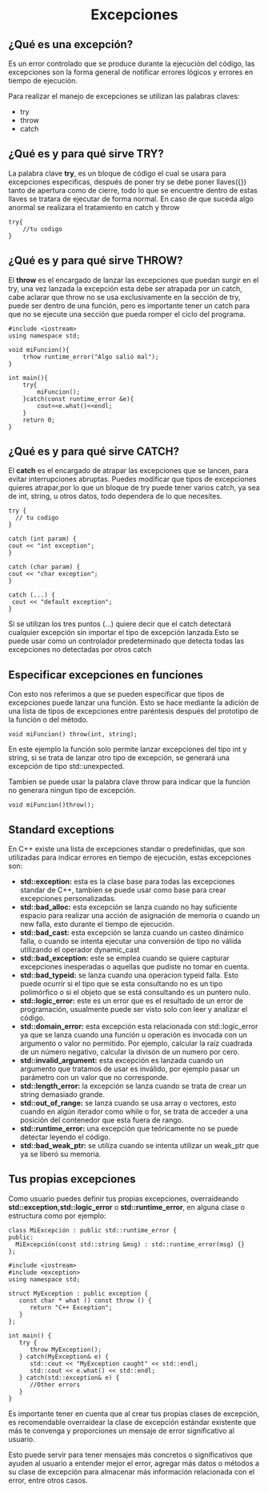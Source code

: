 # <center> Excepciones </center>

## ¿Qué es una excepción?

Es un error controlado que se produce durante la ejecución del código, las excepciones son la forma general de notificar errores lógicos y errores en tiempo de ejecución.

Para realizar el manejo de excepciones se utilizan las palabras claves:

- try
- throw
- catch

## ¿Qué es y para qué sirve TRY?

La palabra clave **try**, es un bloque de código el cual se usara para excepciones especificas, después de poner try se debe poner llaves({}) tanto de apertura como de cierre, todo lo que se encuentre dentro de estas llaves se tratara de ejecutar de forma normal. En caso de que suceda algo anormal se realizara el tratamiento en catch y throw

```
try{
    //tu codigo
}
```

## ¿Qué es y para qué sirve THROW?

El **throw** es el encargado de lanzar las excepciones que puedan surgir en el try, una vez lanzada la excepción esta debe ser atrapada por un catch, cabe aclarar que throw no se usa exclusivamente en la sección de try, puede ser dentro de una función, pero es importante tener un catch para que no se ejecute una sección que pueda romper el ciclo del programa.

```
#include <iostream>
using namespace std;

void miFuncion(){
    trhow runtime_error("Algo salió mal");
}

int main(){
    try{
        miFuncion();
    }catch(const runtime_error &e){
        cout<<e.what()<<endl;
    }
    return 0;
}
```

## ¿Qué es y para qué sirve CATCH?

El **catch** es el encargado de atrapar las excepciones que se lancen, para evitar interrupciones abruptas. Puedes modificar que tipos de excepciones quieres atrapar,por lo que un bloque de try puede tener varios catch, ya sea de int, string, u otros datos, todo dependera de lo que necesites.

```
try {
  // tu codigo
}

catch (int param) {
cout << "int exception";
}

catch (char param) {
cout << "char exception";
}

catch (...) {
 cout << "default exception";
}

```

Si se utilizan los tres puntos (...) quiere decir que el catch detectará cualquier excepción sin importar el tipo de excepción lanzada.Esto se puede usar como un controlador predeterminado que detecta todas las excepciones no detectadas por otros catch

## Especificar excepciones en funciones

Con esto nos referimos a que se pueden especificar que tipos de excepciones puede lanzar una función. Esto se hace mediante la adición de una lista de tipos de excepciones entre paréntesis después del prototipo de la función o del método.

```
void miFuncion() throw(int, string);
```

En este ejemplo la función solo permite lanzar excepciones del tipo int y string, si se trata de lanzar otro tipo de excepción, se generará una excepción de tipo std::unexpected.

Tambien se puede usar la palabra clave throw para indicar que la función no generara ningun tipo de excepción.

```
void miFuncion()throw();
```

## Standard exceptions

En C++ existe una lista de excepciones standar o predefinidas, que son utilizadas para indicar errores en tiempo de ejecución, estas excepciones son:

- **std::exception:** esta es la clase base para todas las excepciones standar de C++, tambien se puede usar como base para crear excepciones personalizadas.
- **std::bad_alloc:** esta excepción se lanza cuando no hay suficiente espacio para realizar una acción de asignación de memoria o cuando un new falla, esto durante el tiempo de ejecución.
- **std::bad_cast:** esta excepción se lanza cuando un casteo dinámico falla, o cuando se intenta ejecutar una conversión de tipo no válida utilizando el operador dynamic_cast
- **std::bad_exception:** este se emplea cuando se quiere capturar excepciones inesperadas o aquellas que pudiste no tomar en cuenta.
- **std::bad_typeid:** se lanza cuando una operacion typeid falla. Esto puede ocurrir si el tipo que se esta consultando no es un tipo polimórfico o si el objeto que se está consultando es un puntero nulo.
- **std::logic_error:** este es un error que es el resultado de un error de programación, usualmente puede ser visto solo con leer y analizar el código.
- **std::domain_error:** esta excepción esta relacionada con std::logic_error ya que se lanza cuando una función u operación es invocada con un argumento o valor no permitido. Por ejemplo, calcular la raíz cuadrada de un número negativo, calcular la divisón de un numero por cero.
- **std::invalid_argument:** esta excepción es lanzada cuando un argumento que tratamos de usar es inválido, por ejemplo pasar un parámetro con un valor que no corresponde.
- **std::length_error:** la excepción se lanza cuando se trata de crear un string demasiado grande.
- **std::out_of_range:** se lanza cuando se usa array o vectores, esto cuando en algún iterador como while o for, se trata de acceder a una posición del contenedor que esta fuera de rango.
- **std::runtime_error:** una excepción que teóricamente no se puede detectar leyendo el código.
- **std::bad_weak_ptr:** se utiliza cuando se intenta utilizar un weak_ptr que ya se liberó su memoria.

## Tus propias excepciones

Como usuario puedes definir tus propias excepciones, overraideando **std::exception,std::logic_error** o **std::runtime_error**, en alguna clase o estructura como por ejemplo:

```
class MiExcepción : public std::runtime_error {
public:
  MiExcepción(const std::string &msg) : std::runtime_error(msg) {}
};
```

```
#include <iostream>
#include <exception>
using namespace std;

struct MyException : public exception {
   const char * what () const throw () {
      return "C++ Exception";
   }
};

int main() {
   try {
      throw MyException();
   } catch(MyException& e) {
      std::cout << "MyException caught" << std::endl;
      std::cout << e.what() << std::endl;
   } catch(std::exception& e) {
      //Other errors
   }
}
```

Es importante tener en cuenta que al crear tus propias clases de excepción, es recomendable overraidear la clase de excepción estándar existente que más te convenga y proporciones un mensaje de error significativo al usuario.

Esto puede servir para tener mensajes más concretos o significativos que ayuden al usuario a entender mejor el error, agregar más datos o métodos a su clase de excepción para almacenar más información relacionada con el error, entre otros casos.
